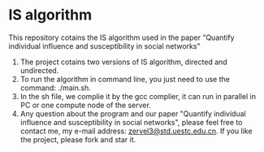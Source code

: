 # IS algorithm
This repository cotains the IS algorithm used in the paper "Quantify individual influence and susceptibility in social networks"


1. The project cotains two versions of IS algorithm, directed and undirected. 
2. To run the algorithm in command line, you just need to use the command: ./main.sh.
3. In the sh file, we complie it by the gcc complier, it can run in parallel in PC or one compute node of the server. 
4. Any question about the program and our paper "Quantify individual influence and susceptibility in social networks", please feel free to contact me, my e-mail address: zervel3@std.uestc.edu.cn. If you like the project, please fork and star it.

